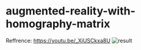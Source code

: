 # augmented-reality-with-homography-matrix
Reffrence: https://youtu.be/_XiUSCkxa8U
![result](https://github.com/zahrasa/augmented-reality-with-homography-matrix/blob/main/result/result.png)
